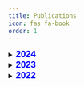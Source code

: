 ```yaml
---
title: Publications
icon: fas fa-book
order: 1
---
```


<details>
<summary><b style="font-family: 'Arial'; color: blue; font-size: 18px;"> 2024 </b></summary>

<summary> <a href="https://aclanthology.org/2024.naacl-srw.17/"><b>A Meta-Learning Approach for Few-Shot Event Argument Extraction</b></a></summary>
<p><i>Aboubacar Tuo, Romaric Besançon, Olivier Ferret, Julien Tourille. JEP-TALN, 2024.</i></p>

<blockquote>
Few-shot learning techniques for Event Extraction are developed to alleviate the cost of data annotation. However, most studies on few-shot event extraction only focus on event trigger detection and no study has been proposed on argument extraction in a meta-learning context. In this paper, we investigate few-shot event argument extraction using prototypical networks, casting the task as a relation classification problem. Furthermore, we propose to enhance the relation embeddings by injecting syntactic knowledge into the model using graph convolutional networks. Our experimental results show that our proposed approach achieves strong performance on ACE 2005 in several few-shot configurations and highlight the importance of syntactic knowledge for this task.
</blockquote>

<summary> <a href="https://inria.hal.science/hal-04623011v1/document"><b>Extraction des arguments d'événements à partir de peu d'exemples par méta-apprentissage</b></a></summary>
<p><i>Aboubacar Tuo, Romaric Besançon, Olivier Ferret, Julien Tourille. JEP-TALN, 2024.</i></p>

<blockquote>
Les méthodes d'apprentissage avec peu d'exemples pour l'extraction d'événements sont développées pour réduire le coût d'annotation des données. Cependant, la plupart des études sur cette tâche se concentrent uniquement sur la détection des déclencheurs d'événements et aucune étude n'a été proposée sur l'extraction d'arguments dans un contexte de méta-apprentissage. Dans cet article, nous étudions l'extraction d'arguments d'événements avec peu d'exemples en exploitant des réseaux prototypiques et en considérant la tâche comme un problème de classification de relations. De plus, nous proposons d'améliorer les représentations des relations en injectant des connaissances syntaxiques dans le modèle par le biais de réseaux de convolution sur les graphes. Nos évaluations montrent que cette approche obtient de bonnes performances sur ACE 2005 dans plusieurs configurations avec peu d'exemples et soulignent l'importance des connaissances syntaxiques pour cette tâche.
</blockquote>

</details>


<details>
<summary><b style="font-family: 'Arial'; color: blue; font-size: 18px;"> 2023 </b></summary>
<details>
<summary> <a href="https://link.springer.com/chapter/10.1007/978-3-031-08473-7_26"><b>Trigger or not Trigger: Dynamic Thresholding for Few Shot Event Detection</b></a></summary>
<p><i>Aboubacar Tuo, Romaric Besançon, Olivier Ferret, Julien Tourille. ECIR, 2023.</i></p>

<blockquote>
Recent studies in few-shot event trigger detection from text address the task as a word sequence annotation task using prototypical networks. In this context, the classification of a word is based on the similarity of its representation to the prototypes built for each event type and for the “non-event” class (also named null class). However, the “non-event” prototype aggregates by definition a set of semantically heterogeneous words, which hurts the discrimination between trigger and non-trigger words. We address this issue by handling the detection of non-trigger words as an out-of-domain (OOD) detection problem and propose a method for dynamically setting a similarity threshold to perform this detection. Our approach increases f-score by about 10 points on average compared to the state-of-the-art methods on three datasets.
</blockquote>

</details>
<details>
<summary> <a href="https://aclanthology.org/2023.jeptalnrecital-international.18/"><b>Détection d’événements à partir de peu d’exemples par seuillage dynamique</b></a></summary>
<p><i>Aboubacar Tuo, Romaric Besançon, Olivier Ferret, Julien Tourille. RECITAL-TALN, 2023.</i></p>

<blockquote>
Les études récentes abordent la détection d’événements à partir de peu de données comme une tâche d’annotation de séquences en utilisant des réseaux prototypiques. Dans ce contexte, elles classifient chaque mot d’une phrase donnée en fonction de leurs similarités avec des prototypes construits pour chaque type d’événement et pour la classe nulle “non-événement”. Cependant, le prototype de la classe nulle agrège par définition un ensemble de mots sémantiquement hétérogènes, ce qui nuit à la discrimination entre les mots déclencheurs et non déclencheurs. Dans cet article, nous abordons ce problème en traitant la détection des mots non-déclencheurs comme un problème de détection d’exemples “hors-domaine” et proposons une méthode pour fixer dynamiquement un seuil de similarité pour cette détection.
</blockquote>
</details>
</details>

<details>
<summary><b style="font-family: 'Arial'; color: blue; font-size: 18px;"> 2022 </b></summary>
<details>
<summary> <a href="https://link.springer.com/chapter/10.1007/978-3-031-08473-7_26"><b>Better Exploiting BERT for Few-shot Event Detection</b></a></summary>
<p><i>Aboubacar Tuo, Romaric Besançon, Olivier Ferret, Julien Tourille. NLDB, 2022.</i></p>

<blockquote>
Recent approaches for event detection rely on deep supervised learning, which requires large annotated corpora. Few-shot learning approaches, such as the meta-learning paradigm, can be used to address this issue. We focus in this paper on the use of prototypical networks with a BERT encoder for event detection. More specifically, we optimize the use of the information contained in the different layers of a pre-trained BERT model and show that simple strategies for combining BERT layers can outperform the current state-of-the-art for this task.
</blockquote>

</details>
<details>
<summary> <a href="https://hal.archives-ouvertes.fr/hal-03701491/file/3792.pdf"><b>Mieux utiliser BERT pour la détection d’évènements à partir de peu d’exemples</b></a></summary>
<p><i>Aboubacar Tuo, Romaric Besançon, Olivier Ferret, Julien tourille. TALN, 2022.</i></p>

<blockquote>
Les méthodes actuelles pour la détection d’évènements, qui s’appuient essentiellement sur l’apprentissage supervisé profond, s’avèrent très coûteuses en données annotées. Parmi les approches pourl’apprentissage à partir de peu de données, nous exploitons dans cet article le méta-apprentissage et l’utilisation de l’encodeur BERT pour cette tâche. Plus particulièrement, nous explorons plusieurs stratégies pour mieux exploiter les informations présentes dans les différentes couches d’un modèle BERT pré-entraîné et montrons que ces stratégies simples permettent de dépasser les résultats de l’état de l’art pour cette tâche en anglais.
</blockquote>
</details>
</details>